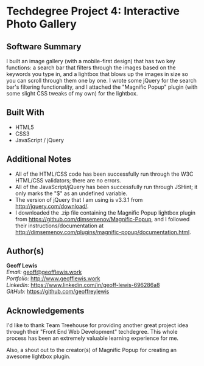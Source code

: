 # Techdegree Project 4: Interactive Photo Gallery

## Software Summary

I built an image gallery (with a mobile-first design) that has two key functions: a search bar that filters through the images based on the keywords you type in, and a lightbox that blows up the images in size so you can scroll through them one by one.  I wrote some jQuery for the search bar's filtering functionality, and I attached the "Magnific Popup" plugin (with some slight CSS tweaks of my own) for the lightbox.

## Built With

* HTML5
* CSS3
* JavaScript / jQuery

## Additional Notes

* All of the HTML/CSS code has been successfully run through the W3C HTML/CSS validators; there are no errors.
* All of the JavaScript/jQuery has been successfully run through JSHint; it only marks the "$" as an undefined variable.
* The version of jQuery that I am using is v3.3.1 from http://jquery.com/download/.
* I downloaded the .zip file containing the Magnific Popup lightbox plugin from https://github.com/dimsemenov/Magnific-Popup, and I followed their instructions/documentation at http://dimsemenov.com/plugins/magnific-popup/documentation.html.

## Author(s)

**Geoff Lewis**  
*Email:* geoff@geofflewis.work  
*Portfolio:* http://www.geofflewis.work  
*LinkedIn:* https://www.linkedin.com/in/geoff-lewis-696286a8  
*GitHub:* https://github.com/geoffreylewis

## Acknowledgements

I'd like to thank Team Treehouse for providing another great project idea through their "Front End Web Development" techdegree.  This whole process has been an extremely valuable learning experience for me.

Also, a shout out to the creator(s) of Magnific Popup for creating an awesome lightbox plugin.
